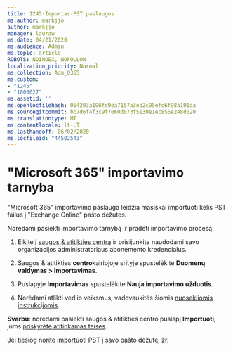 ```yaml
---
title: 1245-Importas-PST paslaugos
ms.author: markjjo
author: markjjo
manager: lauraw
ms.date: 04/21/2020
ms.audience: Admin
ms.topic: article
ROBOTS: NOINDEX, NOFOLLOW
localization_priority: Normal
ms.collection: Adm_O365
ms.custom:
- "1245"
- "1800027"
ms.assetid: ''
ms.openlocfilehash: 054203a196fc9ea7157a3eb2c99efc6f98a191aa
ms.sourcegitcommit: bc7d6f4f3c9f7060d073f5130e1ec856e248d020
ms.translationtype: MT
ms.contentlocale: lt-LT
ms.lasthandoff: 06/02/2020
ms.locfileid: "44502543"
---
```

# <a name="microsoft-365-import-service"></a>"Microsoft 365" importavimo tarnyba

"Microsoft 365" importavimo paslauga leidžia masiškai importuoti kelis PST failus į "Exchange Online" pašto dėžutes.

Norėdami pasiekti importavimo tarnybą ir pradėti importavimo procesą:

1. Eikite į [saugos & atitikties centrą](https://protection.office.com) ir prisijunkite naudodami savo organizacijos administratoriaus abonemento kredencialus.

2. Saugos & atitikties **centro**kairiojoje srityje spustelėkite **Duomenų valdymas > Importavimas**.

3. Puslapyje **Importavimas** spustelėkite **Nauja importavimo užduotis**.

4. Norėdami atlikti vedlio veiksmus, vadovaukitės šiomis [nuosekliomis instrukcijomis](https://docs.microsoft.com/microsoft-365/security/office-365-security/use-dkim-to-validate-outbound-email).

**Svarbu**: norėdami pasiekti saugos & atitikties centro puslapį **Importuoti,** jums [priskyrėte atitinkamas teises](https://docs.microsoft.com/microsoft-365/security/office-365-security/use-dkim-to-validate-outbound-email).

Jei tiesiog norite importuoti PST į savo pašto dėžutę, [žr.](https://support.office.com/article/import-email-contacts-and-calendar-from-an-outlook-pst-file-431a8e9a-f99f-4d5f-ae48-ded54b3440ac)
